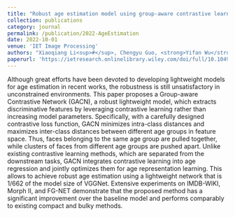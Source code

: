 ```yaml
---
title: "Robust age estimation model using group‐aware contrastive learning"
collection: publications
category: journal
permalink: /publication/2022-AgeEstimation
date: 2022-10-01
venue: 'IET Image Processing'
authors: "Xiaoqiang Li<sup>#</sup>, Chengyu Guo, <strong>Yifan Wu</strong>, Congcong Zhu, Jide Li"
paperurl: 'https://ietresearch.onlinelibrary.wiley.com/doi/full/10.1049/ipr2.12552'
---
```

Although great efforts have been devoted to developing lightweight models for age estimation in recent works, the robustness is still unsatisfactory in unconstrained environments. This paper proposes a Group-aware Contrastive Network (GACN), a robust lightweight model, which extracts discriminative features by leveraging contrastive learning rather than increasing model parameters. Specifically, with a carefully designed contrastive loss function, GACN minimizes intra-class distances and maximizes inter-class distances between different age groups in feature space. Thus, faces belonging to the same age group are pulled together, while clusters of faces from different age groups are pushed apart. Unlike existing contrastive learning methods, which are separated from the downstream tasks, GACN integrates contrastive learning into age regression and jointly optimizes them for age representation learning. This allows to achieve robust age estimation using a lightweight network that is 1/662 of the model size of VGGNet. Extensive experiments on IMDB-WIKI, Morph II, and FG-NET demonstrate that the proposed method has a significant improvement over the baseline model and performs comparably to existing compact and bulky methods.